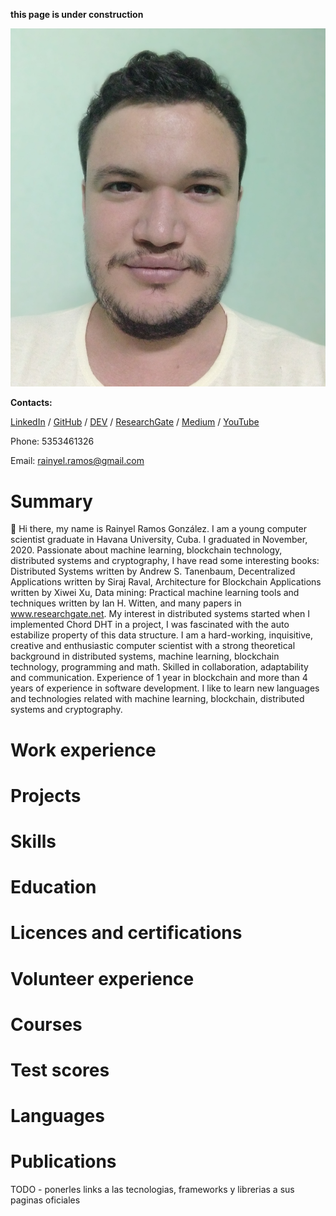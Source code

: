 **this page is under construction**

![me](images/me.jpg)

**Contacts:**

[LinkedIn][1] / [GitHub][2] / [DEV][5] / [ResearchGate][6] / [Medium][4] / [YouTube][3]

Phone: 5353461326

Email: rainyel.ramos@gmail.com

# Summary
:wave: Hi there, my name is Rainyel Ramos González. I am a young computer scientist graduate in Havana University, Cuba. I graduated in November, 2020. Passionate about machine learning, blockchain technology, distributed systems and cryptography, I have read some interesting books: Distributed Systems written by Andrew S. Tanenbaum, Decentralized Applications written by Siraj Raval, Architecture for Blockchain Applications written by Xiwei Xu, Data mining: Practical machine learning tools and techniques written by Ian H. Witten, and many papers in www.researchgate.net. My interest in distributed systems started when I implemented Chord DHT in a project, I was fascinated with the auto estabilize property of this data structure. I am a hard-working, inquisitive, creative and enthusiastic computer scientist with a strong theoretical background in distributed systems, machine learning, blockchain technology, programming and math. Skilled in collaboration, adaptability and communication. Experience of 1 year in blockchain and more than 4 years of experience in software development. I like to learn new languages and technologies related with machine learning, blockchain, distributed systems and cryptography.

[1]: https://linkedin.com/in/rainyel-ramos
[2]: https://github.com/rayniel95
[3]: https://youtube.com/channel/UCLfQBlFqyxWjXTiET5uYtKg
[4]: https://medium.com/@rainyel.ramos
[5]: https://dev.to/rayniel95
[6]: https://researchgate.net/profile/Rainyel_Gonzalez

# Work experience

# Projects

# Skills

# Education

# Licences and certifications

# Volunteer experience

# Courses

# Test scores

# Languages

# Publications
TODO - ponerles links a las tecnologias, frameworks y librerias a sus paginas oficiales

